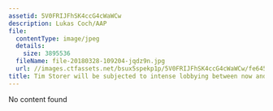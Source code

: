 ```yaml
---
assetid: 5V0FRIJFhSK4ccG4cWaWCw
description: Lukas Coch/AAP
file:
  contentType: image/jpeg
  details:
    size: 3895536
  fileName: file-20180328-109204-jqdz9n.jpg
  url: //images.ctfassets.net/bsux5spekp1p/5V0FRIJFhSK4ccG4cWaWCw/fe645fe95f308734399beb2f3ab0de60/file-20180328-109204-jqdz9n.jpg
title: Tim Storer will be subjected to intense lobbying between now and budget week.
---
```

No content found